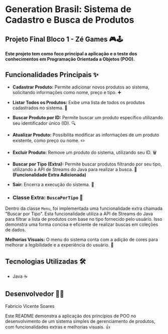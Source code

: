 # Generation Brasil: Sistema de Cadastro e Busca de Produtos 
## Projeto Final Bloco 1 - Zé Games 🎮🕹️

**Este projeto tem como foco principal a aplicação e o teste dos conhecimentos em Programação Orientada a Objetos (POO).**

## Funcionalidades Principais ✨

* **Cadastrar Produto:** Permite adicionar novos produtos ao sistema, solicitando informações como nome, preço e tipo. ➕
* **Listar Todos os Produtos:** Exibe uma lista de todos os produtos cadastrados no sistema. 📜
* **Buscar Produto por ID:** Permite buscar um produto específico utilizando seu identificador único (ID). 🔍
* **Atualizar Produto:** Possibilita modificar as informações de um produto existente, como preço ou nome. ✏️
* **Excluir Produto:** Remove um produto do sistema, utilizando seu ID. 🗑️
* **Buscar por Tipo (Extra):** Permite buscar produtos filtrando por seu tipo, utilizando a API de Streams do Java para realizar a busca. 🔎 **(Funcionalidade Extra Adicionada)**
* **Sair:** Encerra a execução do sistema. 👋

* ### Classe Extra: `BuscaPorTipo` 🌟
Dentro da classe `Menu`, foi implementada uma funcionalidade extra chamada "Buscar por Tipo". 
Esta funcionalidade utiliza a API de Streams do Java para filtrar a lista de produtos com base no tipo fornecido pelo usuário. 
Isso demonstra uma forma concisa e eficiente de realizar buscas em coleções de dados.

**Melhorias Visuais:** O menu do sistema conta com a adição de cores para melhorar a legibilidade e a experiência do usuário. 🌈

## Tecnologias Utilizadas 🛠️

* Java ☕

## Desenvolvedor 🧑‍💻

Fabricio Vicente Soares

Este README demonstra a aplicação dos princípios de POO no desenvolvimento de um sistema simples de gerenciamento de produtos, com funcionalidades extras e melhorias visuais. 👍
